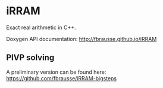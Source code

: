 iRRAM
=====

Exact real arithmetic in C++.

Doxygen API documentation: http://fbrausse.github.io/iRRAM

PIVP solving
------------
A preliminary version can be found here: https://github.com/fbrausse/iRRAM-bigsteps

